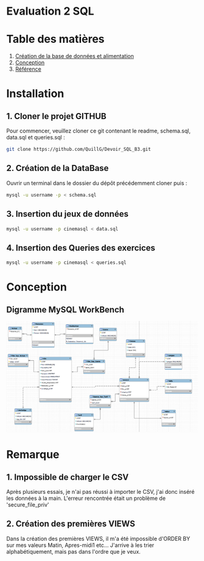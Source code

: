 # Evaluation 2 SQL

# Table des matières

1. [Création de la base de données et alimentation](#installation)
2. [Conception](#conception)
3. [Référence](#remarque)

# Installation

## 1. Cloner le projet GITHUB
Pour commencer, veuillez cloner ce git contenant le readme, schema.sql, data.sql et queries.sql :

```bash
git clone https://github.com/QuillG/Devoir_SQL_B3.git
```

## 2. Création de la DataBase
Ouvrir un terminal dans le dossier du dépôt précédemment cloner puis :

```bash
mysql -u username -p < schema.sql
```

## 3. Insertion du jeux de données

```bash
mysql -u username -p cinemasql < data.sql
```

## 4. Insertion des Queries des exercices 

```bash
mysql -u username -p cinemasql < queries.sql
```

# Conception

## Digramme MySQL WorkBench

![MCD](/MCD.png)


# Remarque

## 1. Impossible de charger le CSV
Après plusieurs essais, je n'ai pas réussi à importer le CSV, j'ai donc inséré les données à la main. L'erreur rencontrée était un problème de 'secure_file_priv'

## 2. Création des premières VIEWS
Dans la création des premières VIEWS, il m'a été impossible d'ORDER BY sur mes valeurs Matin, Apres-midi1 etc... J'arrive à les trier alphabétiquement, mais pas dans l'ordre que je veux.     















